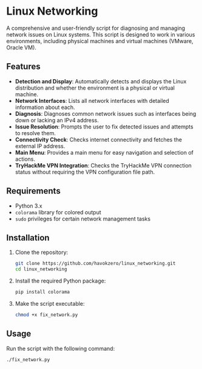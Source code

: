 # Linux Networking

A comprehensive and user-friendly script for diagnosing and managing network issues on Linux systems. This script is designed to work in various environments, including physical machines and virtual machines (VMware, Oracle VM).

## Features

- **Detection and Display**: Automatically detects and displays the Linux distribution and whether the environment is a physical or virtual machine.
- **Network Interfaces**: Lists all network interfaces with detailed information about each.
- **Diagnosis**: Diagnoses common network issues such as interfaces being down or lacking an IPv4 address.
- **Issue Resolution**: Prompts the user to fix detected issues and attempts to resolve them.
- **Connectivity Check**: Checks internet connectivity and fetches the external IP address.
- **Main Menu**: Provides a main menu for easy navigation and selection of actions.
- **TryHackMe VPN Integration**: Checks the TryHackMe VPN connection status without requiring the VPN configuration file path.

## Requirements

- Python 3.x
- `colorama` library for colored output
- `sudo` privileges for certain network management tasks

## Installation

1. Clone the repository:
    ```bash
    git clone https://github.com/havokzero/linux_networking.git
    cd linux_networking
    ```

2. Install the required Python package:
    ```bash
    pip install colorama
    ```

3. Make the script executable:
    ```bash
    chmod +x fix_network.py
    ```

## Usage

Run the script with the following command:
```bash
./fix_network.py
